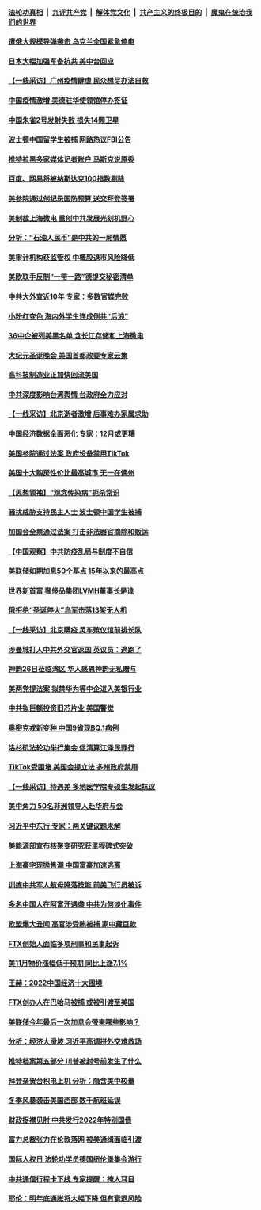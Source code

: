 ####  [法轮功真相](../../../../basic/blob/master/README.md?t=12170531) &nbsp;|&nbsp; [九评共产党](../../../../9ping.md/blob/master/README.md?t=12170531) &nbsp;|&nbsp; [解体党文化](../../../../jtdwh.md/blob/master/README.md?t=12170531)  &nbsp;|&nbsp; [共产主义的终极目的](../../../../gczydzjmd.md/blob/master/README.md?t=12170531) &nbsp;|&nbsp; [魔鬼在统治我们的世界](../../../../mgztzwmdsj.md/blob/master/README.md?t=12170531) 

#### [遭俄大规模导弹袭击 乌克兰全国紧急停电](../pages/nf4514/n13886332.md?t=12170531) 

#### [日本大幅加强军备抗共 美中台回应](../pages/nf4514/n13886331.md?t=12170531) 

#### [【一线采访】广州疫情肆虐 民众想尽办法自救](../pages/nf4514/n13886155.md?t=12170531) 

#### [中国疫情激增 美德驻华使领馆停办签证](../pages/nf4514/n13886335.md?t=12170531) 

#### [中国朱雀2号发射失败 损失14颗卫星](../pages/nf4514/n13885136.md?t=12170531) 

#### [波士顿中国留学生被捕 网路热议FBI公告](../pages/nf4514/n13885993.md?t=12170531) 

#### [推特拉黑多家媒体记者账户 马斯克说原委](../pages/nf4514/n13886169.md?t=12170531) 

#### [百度、网易将被纳斯达克100指数剔除](../pages/nf4514/n13886092.md?t=12170531) 

#### [美参院通过创纪录国防预算 送交拜登签署](../pages/nf4514/n13885868.md?t=12170531) 

#### [美制裁上海微电 重创中共发展光刻机野心](../pages/nf4514/n13885811.md?t=12170531) 

#### [分析：“石油人民币”是中共的一厢情愿](../pages/nf4514/n13885034.md?t=12170531) 

#### [美审计机构获监管权 中概股退市风险降低](../pages/nf4514/n13885778.md?t=12170531) 

#### [美欧联手反制“一带一路”德提交秘密清单](../pages/nf4514/n13885700.md?t=12170531) 

#### [中共大外宣近10年 专家：多数官媒完败](../pages/nf4514/n13884955.md?t=12170531) 

#### [小粉红变色 海内外学生连成倒共“后浪”](../pages/nf4514/n13885674.md?t=12170531) 

#### [36中企被列美黑名单 含长江存储和上海微电](../pages/nf4514/n13885591.md?t=12170531) 

#### [大纪元圣诞晚会 美国首都政要专家云集](../pages/nf4514/n13885620.md?t=12170531) 

#### [高科技制造业正加快回流美国](../pages/nf4514/n13885631.md?t=12170531) 

#### [中共深度影响台湾舆情 台政府全力应对](../pages/nf4514/n13885358.md?t=12170531) 

#### [【一线采访】北京逝者激增 后事难办家属求助](../pages/nf4514/n13885361.md?t=12170531) 

#### [中国经济数据全面恶化 专家：12月或更糟](../pages/nf4514/n13885320.md?t=12170531) 

#### [美国参院通过法案 政府设备禁用TikTok](../pages/nf4514/n13885050.md?t=12170531) 

#### [美国十大购房性价比最高城市 无一在佛州](../pages/nf4514/n13885007.md?t=12170531) 

#### [【思想领袖】“观念传染病”扼杀常识](../pages/nf4514/n13864375.md?t=12170531) 

#### [骚扰威胁支持民主人士 波士顿中国学生被捕](../pages/nf4514/n13884868.md?t=12170531) 

#### [加国会全票通过法案 打击非法器官摘除和贩运](../pages/nf4514/n13884924.md?t=12170531) 

#### [【中国观察】中共防疫乱局与制度不自信](../pages/nf4514/n13884523.md?t=12170531) 

#### [美联储如期加息50个基点 15年以来的最高点](../pages/nf4514/n13884902.md?t=12170531) 

#### [世界新首富 奢侈品集团LVMH董事长是谁](../pages/nf4514/n13884843.md?t=12170531) 

#### [俄拒绝“圣诞停火”乌军击落13架无人机](../pages/nf4514/n13884844.md?t=12170531) 

#### [【一线采访】北京瞒疫 灵车殡仪馆前排长队](../pages/nf4514/n13884598.md?t=12170531) 

#### [涉曼城打人中共外交官返国 英议员：逃跑了](../pages/nf4514/n13884830.md?t=12170531) 

#### [神韵26日莅临湾区 华人感恩神韵无私赠与](../pages/nf4514/n13884216.md?t=12170531) 

#### [美两党提法案 拟禁华为等中企进入美银行业](../pages/nf4514/n13884752.md?t=12170531) 

#### [中共拟巨额投资旧芯片业 美国警觉](../pages/nf4514/n13884391.md?t=12170531) 

#### [奥密克戎新变种 中国9省现BQ.1病例](../pages/nf4514/n13884259.md?t=12170531) 

#### [洛杉矶法轮功举行集会 促清算江泽民罪行](../pages/nf4514/n13884299.md?t=12170531) 

#### [TikTok受围堵 美国会提立法 多州政府禁用](../pages/nf4514/n13884105.md?t=12170531) 

#### [【一线采访】待遇差 多地医学院专硕生发起抗议](../pages/nf4514/n13883914.md?t=12170531) 

#### [美中角力 50名非洲领导人赴华府与会](../pages/nf4514/n13884156.md?t=12170531) 

#### [习近平中东行 专家：两关键议题未解](../pages/nf4514/n13883417.md?t=12170531) 

#### [美能源部宣布核聚变研究获里程碑式突破](../pages/nf4514/n13884133.md?t=12170531) 

#### [上海豪宅现抛售潮 中国富豪加速逃离](../pages/nf4514/n13882777.md?t=12170531) 

#### [训练中共军人航母降落技能 前美飞行员被诉](../pages/nf4514/n13884100.md?t=12170531) 

#### [多名中国人在阿富汗遇袭 中共为何淡化事件](../pages/nf4514/n13884109.md?t=12170531) 

#### [欧盟爆大丑闻 高官涉受贿被捕 家中藏巨款](../pages/nf4514/n13883993.md?t=12170531) 

#### [FTX创始人面临多项刑事和民事起诉](../pages/nf4514/n13884084.md?t=12170531) 

#### [美11月物价涨幅低于预期 同比上涨7.1%](../pages/nf4514/n13884091.md?t=12170531) 

#### [王赫：2022中国经济十大困境](../pages/nf4514/n13883766.md?t=12170531) 

#### [FTX创办人在巴哈马被捕 或被引渡至美国](../pages/nf4514/n13883624.md?t=12170531) 

#### [美联储今年最后一次加息会带来哪些影响？](../pages/nf4514/n13883545.md?t=12170531) 

#### [分析：经济大滑坡 习近平高调拼外交难救场](../pages/nf4514/n13882938.md?t=12170531) 

#### [推特档案第五部分 川普被封号前发生了什么](../pages/nf4514/n13883474.md?t=12170531) 

#### [拜登亲贺台积电上机 分析：隐含美中较量](../pages/nf4514/n13883456.md?t=12170531) 

#### [冬季风暴袭击美国西部 数千航班延误](../pages/nf4514/n13883425.md?t=12170531) 

#### [财政捉襟见肘 中共发行2022年特别国债](../pages/nf4514/n13883439.md?t=12170531) 

#### [富力总裁张力在伦敦落网 被美通缉面临引渡](../pages/nf4514/n13883423.md?t=12170531) 

#### [国际人权日 法轮功学员德国纽伦堡集会游行](../pages/nf4514/n13883380.md?t=12170531) 

#### [中共通信行程卡下线 专家提醒：掩人耳目](../pages/nf4514/n13883397.md?t=12170531) 

#### [耶伦：明年底通胀将大幅下降 但有衰退风险](../pages/nf4514/n13883402.md?t=12170531) 

